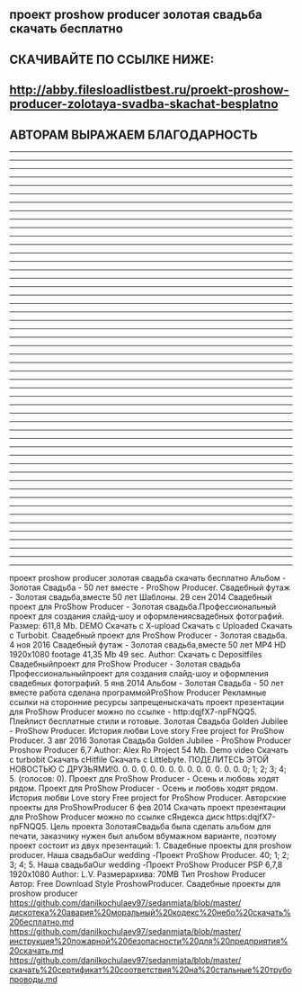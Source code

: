 проект proshow producer золотая свадьба скачать бесплатно
--------------------------------------------------
СКАЧИВАЙТЕ ПО ССЫЛКЕ НИЖЕ:
--------------------------------------------------
http://abby.filesloadlistbest.ru/proekt-proshow-producer-zolotaya-svadba-skachat-besplatno
--------------------------------------------------
АВТОРАМ ВЫРАЖАЕМ БЛАГОДАРНОСТЬ
--------------------------------------------------
--------------------------------------------------
--------------------------------------------------
--------------------------------------------------
--------------------------------------------------
--------------------------------------------------
--------------------------------------------------
--------------------------------------------------
--------------------------------------------------
--------------------------------------------------
--------------------------------------------------
--------------------------------------------------
--------------------------------------------------
--------------------------------------------------
--------------------------------------------------
--------------------------------------------------
--------------------------------------------------
--------------------------------------------------
--------------------------------------------------
--------------------------------------------------
--------------------------------------------------
--------------------------------------------------
--------------------------------------------------
--------------------------------------------------
--------------------------------------------------
--------------------------------------------------
--------------------------------------------------
--------------------------------------------------
--------------------------------------------------
--------------------------------------------------
--------------------------------------------------
--------------------------------------------------
--------------------------------------------------
--------------------------------------------------
--------------------------------------------------
--------------------------------------------------
--------------------------------------------------
--------------------------------------------------
--------------------------------------------------
--------------------------------------------------
--------------------------------------------------
--------------------------------------------------
--------------------------------------------------
--------------------------------------------------
--------------------------------------------------
--------------------------------------------------
--------------------------------------------------
--------------------------------------------------
--------------------------------------------------
--------------------------------------------------
--------------------------------------------------
проект proshow producer золотая свадьба скачать бесплатно Альбом - Золотая Свадьба - 50 лет вместе - ProShow Producer. Свадебный футаж - Золотая свадьба,вместе 50 лет  Шаблоны. 29 сен 2014  Свадебный проект для ProShow Producer - Золотая свадьба.Профессиональный проект для создания слайд-шоу и оформлениясвадебных фотографий. Размер: 611,8 Mb. DEMO  Скачать с X-upload Скачать с Uploaded  Скачать с Turbobit. Свадебный проект для ProShow Producer - Золотая свадьба. 4 ноя 2016  Свадебный футаж - Золотая свадьба,вместе 50 лет MP4  HD  1920x1080 footage  41,35 Mb  49 sec. Author:  Скачать с Depositfiles  Свадебныйпроект для ProShow Producer - Золотая свадьба Профессиональныйпроект для создания слайд-шоу и оформления свадебных фотографий. 5 янв 2014  Альбом - Золотая Свадьба - 50 лет вместе работа сделана программойProShow Producer Рекламные ссылки на сторонние ресурсы запрещеныскачать проект презентации для ProShow Producer можно по ссылке - http:dqjfX7-npFNQQ5. Плейлист бесплатные стили и готовые. Золотая Свадьба  Golden Jubilee - ProShow Producer. История любви  Love story  Free project for ProShow Producer. 3 авг 2016  Золотая Свадьба  Golden Jubilee - ProShow Producer Proshow Producer 6,7 Author: Alex Ro  Project  54 Mb. Demo video  Скачать с turbobit  Скачать сHitfile  Скачать с Littlebyte. ПОДЕЛИТЕСЬ ЭТОЙ НОВОСТЬЮ С ДРУЗЬЯМИ!0. 0. 0. 0. 0. 0. 0. 0. 0. 0. 0. 0. 0. 0. 0; 1; 2; 3; 4; 5. (голосов: 0). Проект для ProShow Producer - Осень и любовь ходят рядом. Проект для ProShow Producer - Осень и любовь ходят рядом. История любви  Love story  Free project for ProShow Producer. Авторские проекты для ProShowProducer
6 фев 2014  Скачать проект презентации для ProShow Producer можно по ссылке сЯндекса диск https:dqjfX7-npFNQQ5. Цель проекта ЗолотаяСвадьба была сделать альбом для печати, заказчику нужен был альбом вбумажном варианте, поэтому проект состоит из двух презентаций: 1. Свадебные проекты для proshow producer.  Наша свадьбаOur wedding -Проект ProShow Producer. 40; 1; 2; 3; 4; 5. Наша свадьбаOur wedding -Проект ProShow Producer PSP 6,7,8  1920x1080  Author: L.V.  Размерархива: 70MB Тип  Proshow Producer Автор: Free Download Style ProshowProducer. Свадебные проекты для proshow producer
https://github.com/danilkochulaev97/sedanmiata/blob/master/дискотека%20авария%20моральный%20кодекс%20небо%20скачать%20бесплатно.md
https://github.com/danilkochulaev97/sedanmiata/blob/master/инструкция%20пожарной%20безопасности%20для%20предприятия%20скачать.md
https://github.com/danilkochulaev97/sedanmiata/blob/master/скачать%20сертификат%20соответствия%20на%20стальные%20трубопроводы.md